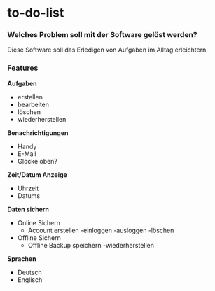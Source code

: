 # to-do-list

### Welches Problem soll mit der Software gelöst werden?
Diese Software soll das Erledigen von Aufgaben im Alltag erleichtern.

### Features
**Aufgaben**
- erstellen
- bearbeiten
- löschen
- wiederherstellen

**Benachrichtigungen**
- Handy
- E-Mail
- Glocke oben?

**Zeit/Datum Anzeige**
- Uhrzeit
- Datums

**Daten sichern**
- Online Sichern
  - Account erstellen -einloggen -ausloggen -löschen 
- Offline Sichern
  - Offline Backup speichern -wiederherstellen

**Sprachen**
- Deutsch
- Englisch

